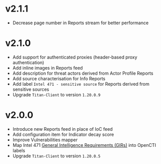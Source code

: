 # v2.1.1

  + Decrease page number in Reports stream for better performance 

# v2.1.0  

  + Add support for authenticated proxies (header-based proxy authentication)
  + Add inline images in Reports feed
  + Add description for threat actors derived from Actor Profile Reports
  + Add source characterisation for Info Reports
  + Add label `Intel 471 - sensitive source` for Reports derived from sensitive sources
  + Upgrade `Titan-Client` to version `1.20.0.9`

# v2.0.0  

  + Introduce new Reports feed in place of IoC feed
  + Add configuration item for Indicator decay score
  + Improve Vulnerabilities mapper
  + Map Intel 471 [General Intelligence Requirements (GIRs)](https://github.com/intel471/CU-GIR) into OpenCTI labels 
  + Upgrade `Titan-Client` to version `1.20.0.5`
